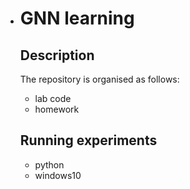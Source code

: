 - # GNN learning
  ## Description
  The repository is organised as follows:
  - lab code
  - homework

  ## Running experiments

  * python
  * windows10

  